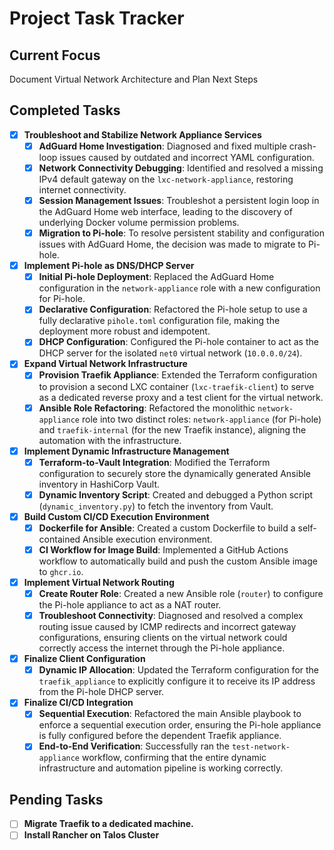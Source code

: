 # Project Task Tracker

## Current Focus
Document Virtual Network Architecture and Plan Next Steps

## Completed Tasks
- [x] **Troubleshoot and Stabilize Network Appliance Services**
    - [x] **AdGuard Home Investigation**: Diagnosed and fixed multiple crash-loop issues caused by outdated and incorrect YAML configuration.
    - [x] **Network Connectivity Debugging**: Identified and resolved a missing IPv4 default gateway on the `lxc-network-appliance`, restoring internet connectivity.
    - [x] **Session Management Issues**: Troubleshot a persistent login loop in the AdGuard Home web interface, leading to the discovery of underlying Docker volume permission problems.
    - [x] **Migration to Pi-hole**: To resolve persistent stability and configuration issues with AdGuard Home, the decision was made to migrate to Pi-hole.
- [x] **Implement Pi-hole as DNS/DHCP Server**
    - [x] **Initial Pi-hole Deployment**: Replaced the AdGuard Home configuration in the `network-appliance` role with a new configuration for Pi-hole.
    - [x] **Declarative Configuration**: Refactored the Pi-hole setup to use a fully declarative `pihole.toml` configuration file, making the deployment more robust and idempotent.
    - [x] **DHCP Configuration**: Configured the Pi-hole container to act as the DHCP server for the isolated `net0` virtual network (`10.0.0.0/24`).
- [x] **Expand Virtual Network Infrastructure**
    - [x] **Provision Traefik Appliance**: Extended the Terraform configuration to provision a second LXC container (`lxc-traefik-client`) to serve as a dedicated reverse proxy and a test client for the virtual network.
    - [x] **Ansible Role Refactoring**: Refactored the monolithic `network-appliance` role into two distinct roles: `network-appliance` (for Pi-hole) and `traefik-internal` (for the new Traefik instance), aligning the automation with the infrastructure.
- [x] **Implement Dynamic Infrastructure Management**
    - [x] **Terraform-to-Vault Integration**: Modified the Terraform configuration to securely store the dynamically generated Ansible inventory in HashiCorp Vault.
    - [x] **Dynamic Inventory Script**: Created and debugged a Python script (`dynamic_inventory.py`) to fetch the inventory from Vault.
- [x] **Build Custom CI/CD Execution Environment**
    - [x] **Dockerfile for Ansible**: Created a custom Dockerfile to build a self-contained Ansible execution environment.
    - [x] **CI Workflow for Image Build**: Implemented a GitHub Actions workflow to automatically build and push the custom Ansible image to `ghcr.io`.
- [x] **Implement Virtual Network Routing**
    - [x] **Create Router Role**: Created a new Ansible role (`router`) to configure the Pi-hole appliance to act as a NAT router.
    - [x] **Troubleshoot Connectivity**: Diagnosed and resolved a complex routing issue caused by ICMP redirects and incorrect gateway configurations, ensuring clients on the virtual network could correctly access the internet through the Pi-hole appliance.
- [x] **Finalize Client Configuration**
    - [x] **Dynamic IP Allocation**: Updated the Terraform configuration for the `traefik_appliance` to explicitly configure it to receive its IP address from the Pi-hole DHCP server.
- [x] **Finalize CI/CD Integration**
    - [x] **Sequential Execution**: Refactored the main Ansible playbook to enforce a sequential execution order, ensuring the Pi-hole appliance is fully configured before the dependent Traefik appliance.
    - [x] **End-to-End Verification**: Successfully ran the `test-network-appliance` workflow, confirming that the entire dynamic infrastructure and automation pipeline is working correctly.

## Pending Tasks
- [ ] **Migrate Traefik to a dedicated machine.**
- [ ] **Install Rancher on Talos Cluster**